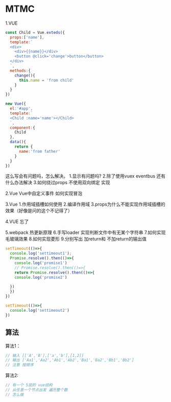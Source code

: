# MTMC
1.VUE

``` javascript
const Child = Vue.exteds({
  props:['name'],
  template:`
  <div>
    <div>{{name}}</div>
    <button @click='change'>button</button>
  </div>
  `,
  methods:{
    change(){
      this.name = 'from child'
    }
  }
})

new Vue({
  el:'#app',
  template:`
  <Child :name='name'></Child>
  `,
  component:{
    Child
  },
  data(){
    return {
      name:'from father'
    }
  }
})

```
这么写会有问题吗，怎么解决。
1.显示有问题吗?
2.除了使用vuex eventbus 还有什么办法解决
3.如何绕过props 不使用双向绑定 实现

2.Vue
Vue中自定义事件 如何实现冒泡

3.Vue
1.作用域插槽如何使用
2.编译作用域
3.props为什么不能实现作用域插槽的效果（好像是问的这个不记得了）

4.VUE
忘了




5.webpack 热更新原理
6.手写loader 实现判断文件中有无某个字符串
7.如何实现毛玻璃效果
8.如何实现菱形
9.分别写出 加return和 不加return的输出值
``` javascript
setTimeout(()=>{
  console.log('settimeout1');
  Promise.resolve().then(()=>{
    console.log('promise1')
    // Promise.resolve().then(()=>{
    return Promise.resolve().then(()=>{
    console.log('promise2')
 
  }) 
  }) 
})

setTimeout(()=>{
  console.log('settimeout2')
})
```


## 算法
算法1：
``` javascript 
// 输入 [['A','B'],['a','b'],[1,2]] 
// 输出 ['Aa1','Aa2','Ab1','Ab2','Ba1','Ba2','Bb1','Bb2']
// 注意 按顺序
```


算法2:
``` javascript
// 有一个 5层的 vue结构 
// 从任意一个节点出发 遍历整个数 
// 怎么做
```
